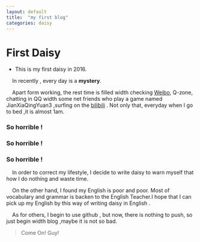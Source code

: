 ```yaml
---
layout: default
title:  "my first blog"
categories: daisy
---
```

# First Daisy

* This is my first daisy in 2016. 

&nbsp;&nbsp;&nbsp;&nbsp;In recently , every day is a **mystery**.  

&nbsp;&nbsp;&nbsp;&nbsp;Apart form working, the rest time is filled width checking  [Weibo](http://weibo.com/u/3130185225), Q-zone, chatting in QQ width some net friends who play a game named JianXiaQingYuan3 ,surfing on the [bilibili](http://www.bilibili.com) . Not only that, everyday when I go to bed ,it is almost 1am.  

### **So horrible !**  

### **So horrible !** 

### **So horrible !**  


&nbsp;&nbsp;&nbsp;&nbsp;In order to correct my lifestyle, I decide to write daisy to warn myself that how I do nothing and waste time.  

&nbsp;&nbsp;&nbsp;&nbsp;On the other hand, I found my English is poor and poor. Most of vocabulary and grammar is backen to the English Teacher.I hope that I can pick up my English by this way of writing daisy in English .  

&nbsp;&nbsp;&nbsp;&nbsp;As for others, I begin to use github , but now, there is nothing to push, so just begin width blog ,maybe it is not so bad. 


>Come On! Guy!

